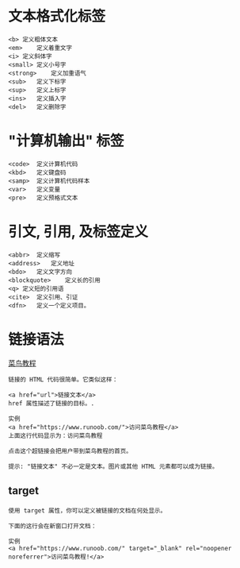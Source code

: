 # 文本格式化标签
~~~
<b>	定义粗体文本
<em>	定义着重文字
<i>	定义斜体字
<small>	定义小号字
<strong>	定义加重语气
<sub>	定义下标字
<sup>	定义上标字
<ins>	定义插入字
<del>	定义删除字
~~~
# "计算机输出" 标签
~~~
<code>	定义计算机代码
<kbd>	定义键盘码
<samp>	定义计算机代码样本
<var>	定义变量
<pre>	定义预格式文本
~~~
# 引文, 引用, 及标签定义
~~~
<abbr>	定义缩写
<address>	定义地址
<bdo>	定义文字方向
<blockquote>	定义长的引用
<q>	定义短的引用语
<cite>	定义引用、引证
<dfn>	定义一个定义项目。
~~~
# 链接语法

[菜鸟教程](https://www.runoob.com/html/html-links.html)

~~~
链接的 HTML 代码很简单。它类似这样：

<a href="url">链接文本</a>
href 属性描述了链接的目标。.

实例
<a href="https://www.runoob.com/">访问菜鸟教程</a>
上面这行代码显示为：访问菜鸟教程

点击这个超链接会把用户带到菜鸟教程的首页。

提示: "链接文本" 不必一定是文本。图片或其他 HTML 元素都可以成为链接。
~~~

## target  
~~~
使用 target 属性，你可以定义被链接的文档在何处显示。

下面的这行会在新窗口打开文档：

实例
<a href="https://www.runoob.com/" target="_blank" rel="noopener noreferrer">访问菜鸟教程!</a>
~~~
